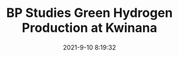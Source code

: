 ---
"title": "BP Studies Green Hydrogen Production at Kwinana"
"date": "2021-9-10 8:19:32"
"feed_name": "RIGZONE"
"feed_website": "http://www.rigzone.com/"
"feed_rss": "http://www.rigzone.com/news/rss/rigzone_latest.aspx"
"link": "https://www.rigzone.com/news/bp_studies_green_hydrogen_production_at_kwinana-10-sep-2021-166402-article/?rss=true"
"file": "_posts/2021-9-10-8-19-32_RIGZONE_6f489641c47e32821d304090ce36371f4890fbcd.md"
"accident": "0"
"drilling": "0"
"dead": "0"
"injured": "0"
---